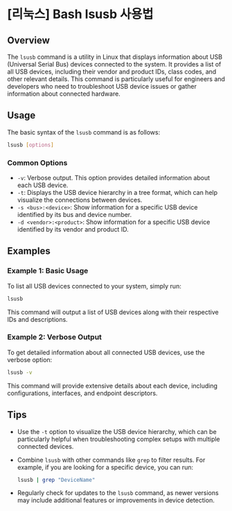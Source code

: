# [리눅스] Bash lsusb 사용법

## Overview
The `lsusb` command is a utility in Linux that displays information about USB (Universal Serial Bus) devices connected to the system. It provides a list of all USB devices, including their vendor and product IDs, class codes, and other relevant details. This command is particularly useful for engineers and developers who need to troubleshoot USB device issues or gather information about connected hardware.

## Usage
The basic syntax of the `lsusb` command is as follows:

```bash
lsusb [options]
```

### Common Options
- `-v`: Verbose output. This option provides detailed information about each USB device.
- `-t`: Displays the USB device hierarchy in a tree format, which can help visualize the connections between devices.
- `-s <bus>:<device>`: Show information for a specific USB device identified by its bus and device number.
- `-d <vendor>:<product>`: Show information for a specific USB device identified by its vendor and product ID.

## Examples

### Example 1: Basic Usage
To list all USB devices connected to your system, simply run:

```bash
lsusb
```

This command will output a list of USB devices along with their respective IDs and descriptions.

### Example 2: Verbose Output
To get detailed information about all connected USB devices, use the verbose option:

```bash
lsusb -v
```

This command will provide extensive details about each device, including configurations, interfaces, and endpoint descriptors.

## Tips
- Use the `-t` option to visualize the USB device hierarchy, which can be particularly helpful when troubleshooting complex setups with multiple connected devices.
- Combine `lsusb` with other commands like `grep` to filter results. For example, if you are looking for a specific device, you can run:

  ```bash
  lsusb | grep "DeviceName"
  ```

- Regularly check for updates to the `lsusb` command, as newer versions may include additional features or improvements in device detection.